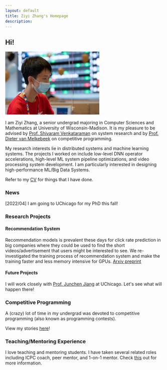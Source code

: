 ```yaml
---
layout: default
title: Ziyi Zhang's Homepage
description: 
---
```


## Hi!

![head](./imgs/head.jpg)


I am Ziyi Zhang, a senior undergrad majoring in Computer Sciences and Mathematics at University of Wisconsin-Madison. It is my pleasure to be advised by [Prof. Shivaram Venkataraman](https://shivaram.org/) on system research and by [Prof. Dieter van Melkebeek](https://pages.cs.wisc.edu/~dieter/) on competitive programming.

My research interests lie in distributed systems and machine learning systems. The projects I worked on include low-level DNN operator accelerations, high-level ML system pipeline optimizations, and video processing system development. I am particularly interested in designing high-performance ML/Big Data Systems. 

Refer to my [CV](http://robezh.com/wp-content/uploads/2021/12/cv_ziyizhang-1.pdf) for things that I have done.

### News

\[2022/04\] I am going to UChicago for my PhD this fall!

### Research Projects

#### Recommendation System
Recommendation models is prevalent these days for click rate prediction in big companies where they could be used to find the short videos/advertisement that users might be interested to see. We re-investigated the training process of recommendation system and make the training faster and less memory intensive for GPUs. [Arxiv preprint](https://arxiv.org/abs/2202.12429) 

#### Future Projects
I will work closely with [Prof. Junchen Jiang](https://people.cs.uchicago.edu/~junchenj/) at UChicago. Let's see what will happen there!


### Competitive Programming

A (crazy) lot of time in my undergrad was devoted to competitive programming (also known as programming contests).

View my stories [here](./cp.html)!

### Teaching/Mentoring Experience

I love teaching and mentoring students. I have taken several related roles including ICPC coach, peer mentor, and 1-on-1 mentor. Check [this](./teaching.html) out for more information.
